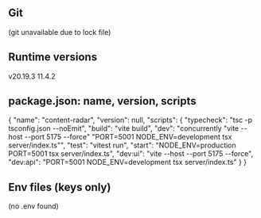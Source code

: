 ## Git
(git unavailable due to lock file)

## Runtime versions
v20.19.3
11.4.2

## package.json: name, version, scripts
{
  "name": "content-radar",
  "version": null,
  "scripts": {
    "typecheck": "tsc -p tsconfig.json --noEmit",
    "build": "vite build",
    "dev": "concurrently \"vite --host --port 5175 --force\" \"PORT=5001 NODE_ENV=development tsx server/index.ts\"",
    "test": "vitest run",
    "start": "NODE_ENV=production PORT=5001 tsx server/index.ts",
    "dev:ui": "vite --host --port 5175 --force",
    "dev:api": "PORT=5001 NODE_ENV=development tsx server/index.ts"
  }
}

## Env files (keys only)
(no .env found)
